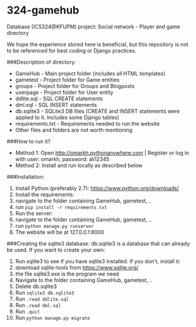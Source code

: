 # 324-gamehub
Database (ICS324@KFUPM) project: Social network - Player and game directory

We hope the experience stored here is beneficial, but this repository is not to be referenced for best coding or Django practices.

###Description of directory:
- GameHub - Main project folder (includes all HTML templates)
- gametest - Project folder for Game entities
- groups - Project folder for Groups and Blogposts
- userpage - Project folder for User entity
- ddlite.sql - SQL CREATE statements
- dml.sql - SQL INSERT statements
- db.sqlite3 - SQLite3 DB files (CREATE and INSERT statements were applied to it. Includes some Django tables)
- requirements.txt - Requirements needed to run the website
- Other files and folders are not worth mentioning

###How to run it?
- Method 1: Open http://omarkh.pythonanywhere.com | Register or log in with user: omarkh, password: ali12345
- Method 2: Install and run locally as described below

###Installation:
1. Install Python (preferably 2.7): https://www.python.org/downloads/
2. Install the requirements:
  1. navigate to the folder containing GameHub, gametest, ..
  2. run `pip install -r requirements.txt`
3. Run the server:
  1. navigate to the folder containing GameHub, gametest, ..
  2. run `python manage.py runserver`
4. The website will be at 127.0.0.1:8000

###Creating the sqlite3 database:
db.sqlite3 is a database that can already be used. If you want to create your own:

1. Run sqlite3 to see if you have sqlite3 installed. If you don't, install it:
  1. download sqlite-tools from https://www.sqlite.org/
  2. the file sqlite3.exe is the program we need
2. Navigate to the folder containing GameHub, gametest, ..
3. Delete db.sqlite3
4. Run `sqlite3 db.sqlite3`
5. Run `.read ddlite.sql`
6. Run `.read dml.sql`
7. Run `.quit`
8. Run `python manage.py migrate`
